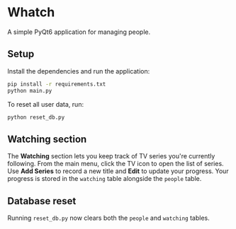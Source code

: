 # Whatch

A simple PyQt6 application for managing people.

## Setup

Install the dependencies and run the application:

```bash
pip install -r requirements.txt
python main.py
```

To reset all user data, run:

```bash
python reset_db.py
```

## Watching section

The **Watching** section lets you keep track of TV series you're currently following. From the main menu, click the TV icon to open the list of series. Use **Add Series** to record a new title and **Edit** to update your progress. Your progress is stored in the `watching` table alongside the `people` table.

## Database reset

Running `reset_db.py` now clears both the `people` and `watching` tables.
